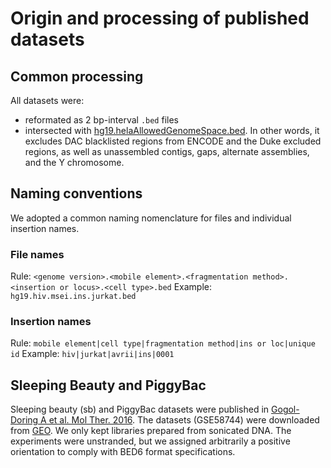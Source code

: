 # Origin and processing of published datasets

## Common processing
All datasets were:
- reformated as 2 bp-interval `.bed` files
- intersected with [hg19.helaAllowedGenomeSpace.bed](https://github.com/retrogenomics/iss/tree/master/annotations). In other words, it excludes DAC blacklisted regions from ENCODE and the Duke excluded regions, as well as unassembled contigs, gaps, alternate assemblies, and the Y chromosome.

## Naming conventions
We adopted a common naming nomenclature for files and individual insertion names.

### File names
Rule: `<genome version>.<mobile element>.<fragmentation method>.<insertion or locus>.<cell type>.bed`
Example: `hg19.hiv.msei.ins.jurkat.bed`

### Insertion names
Rule: `mobile element|cell type|fragmentation method|ins or loc|unique id`
Example: `hiv|jurkat|avrii|ins|0001`

## Sleeping Beauty and PiggyBac
Sleeping beauty (sb) and PiggyBac datasets were published in [Gogol-Doring A et al. Mol Ther. 2016](https://www.ncbi.nlm.nih.gov/pubmed/26755332). The datasets (GSE58744) were downloaded from [GEO](https://www.ncbi.nlm.nih.gov/geo/download/?acc=GSE58744&format=file). We only kept libraries prepared from sonicated DNA. The experiments were unstranded, but we assigned arbitrarily a positive orientation to comply with BED6 format specifications.

